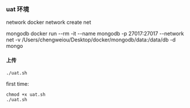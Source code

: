 ### uat 环境
network
docker network create net

mongodb
docker run --rm -it --name mongodb -p 27017:27017 --network net -v /Users/chengweiou/Desktop/docker/mongodb/data:/data/db -d mongo

#### 上传
```
./uat.sh
```
first time:
```
chmod +x uat.sh
./uat.sh
```

